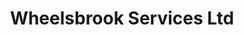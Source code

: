 ---
title: "Wheelsbrook Services Ltd"
url: /holmfirth/wheelsbrook-services-ltd/
shop: Autowerkstatt
---